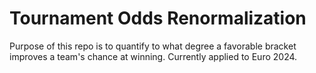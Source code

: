 # Tournament Odds Renormalization

Purpose of this repo is to quantify to what degree a favorable bracket improves a team's chance at winning. Currently applied to Euro 2024.
